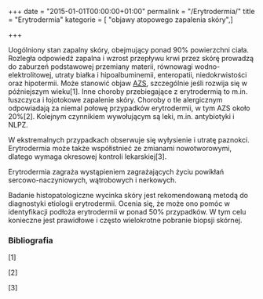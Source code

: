 +++
date = "2015-01-01T00:00:00+01:00"
permalink = "/Erytrodermia/"
title = "Erytrodermia"
kategorie = [ "objawy atopowego zapalenia skóry",]

+++

Uogólniony stan zapalny skóry, obejmujący ponad 90% powierzchni ciała. Rozległa odpowiedź zapalna i wzrost przepływu krwi przez skórę prowadzą do zaburzeń podstawowej przemiany materii, równowagi wodno-elektrolitowej, utraty białka i hipoalbuminemii, enteropatii, niedokrwistości oraz hipotermii. Może stanowić objaw [AZS](/atopedia/AZS "wikilink"), szczególnie jeśli rozwija się w późniejszym wieku[1]. Inne choroby przebiegające z erytrodermią to m.in. łuszczyca i łojotokowe zapalenie skóry. Choroby o tle alergicznym odpowiadają za niemal połowę przypadków erytrodermii, w tym AZS około 20%[2]. Kolejnym czynnikiem wywołującym są leki, m.in. antybiotyki i NLPZ.

W ekstremalnych przypadkach obserwuje się wyłysienie i utratę paznokci. Erytrodermia może także współistnieć ze zmianami nowotworowymi, dlatego wymaga okresowej kontroli lekarskiej[3].

Erytrodermia zagraża wystąpieniem zagrażających życiu powikłań sercowo-naczyniowych, wątrobowych i nerkowych.

Badanie histopatologiczne wycinka skóry jest rekomendowaną metodą do diagnostyki etiologii erytrodermii. Ocenia się, że może ono pomóc w identyfikacji podłoża erytrodermii w ponad 50% przypadków. W tym celu konieczne jest prawidłowe i często wielokrotne pobranie biopsji skórnej.

### Bibliografia

<references/>


[1]

[2]

[3]
